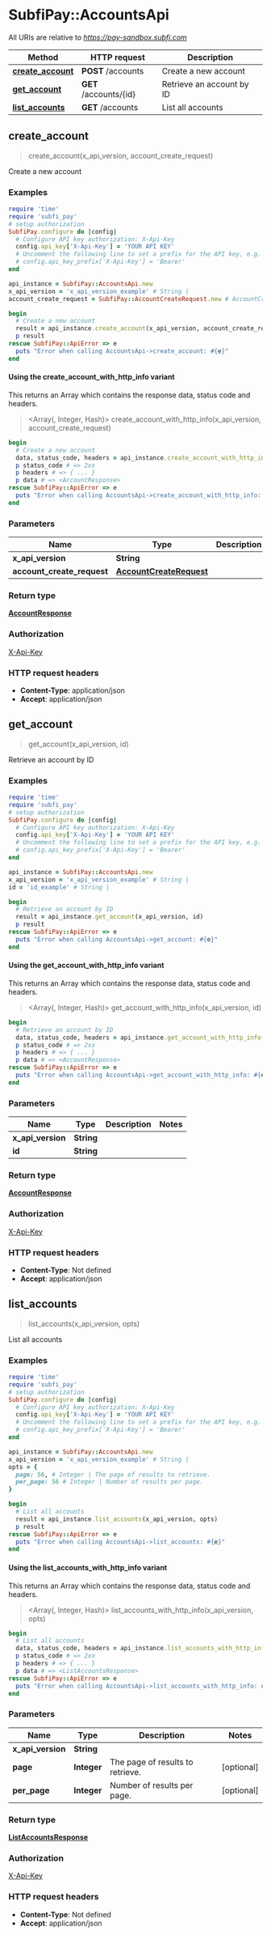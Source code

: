 # SubfiPay::AccountsApi

All URIs are relative to *https://pay-sandbox.subfi.com*

| Method | HTTP request | Description |
| ------ | ------------ | ----------- |
| [**create_account**](AccountsApi.md#create_account) | **POST** /accounts | Create a new account |
| [**get_account**](AccountsApi.md#get_account) | **GET** /accounts/{id} | Retrieve an account by ID |
| [**list_accounts**](AccountsApi.md#list_accounts) | **GET** /accounts | List all accounts |


## create_account

> <AccountResponse> create_account(x_api_version, account_create_request)

Create a new account

### Examples

```ruby
require 'time'
require 'subfi_pay'
# setup authorization
SubfiPay.configure do |config|
  # Configure API key authorization: X-Api-Key
  config.api_key['X-Api-Key'] = 'YOUR API KEY'
  # Uncomment the following line to set a prefix for the API key, e.g. 'Bearer' (defaults to nil)
  # config.api_key_prefix['X-Api-Key'] = 'Bearer'
end

api_instance = SubfiPay::AccountsApi.new
x_api_version = 'x_api_version_example' # String | 
account_create_request = SubfiPay::AccountCreateRequest.new # AccountCreateRequest | 

begin
  # Create a new account
  result = api_instance.create_account(x_api_version, account_create_request)
  p result
rescue SubfiPay::ApiError => e
  puts "Error when calling AccountsApi->create_account: #{e}"
end
```

#### Using the create_account_with_http_info variant

This returns an Array which contains the response data, status code and headers.

> <Array(<AccountResponse>, Integer, Hash)> create_account_with_http_info(x_api_version, account_create_request)

```ruby
begin
  # Create a new account
  data, status_code, headers = api_instance.create_account_with_http_info(x_api_version, account_create_request)
  p status_code # => 2xx
  p headers # => { ... }
  p data # => <AccountResponse>
rescue SubfiPay::ApiError => e
  puts "Error when calling AccountsApi->create_account_with_http_info: #{e}"
end
```

### Parameters

| Name | Type | Description | Notes |
| ---- | ---- | ----------- | ----- |
| **x_api_version** | **String** |  |  |
| **account_create_request** | [**AccountCreateRequest**](AccountCreateRequest.md) |  |  |

### Return type

[**AccountResponse**](AccountResponse.md)

### Authorization

[X-Api-Key](../README.md#X-Api-Key)

### HTTP request headers

- **Content-Type**: application/json
- **Accept**: application/json


## get_account

> <AccountResponse> get_account(x_api_version, id)

Retrieve an account by ID

### Examples

```ruby
require 'time'
require 'subfi_pay'
# setup authorization
SubfiPay.configure do |config|
  # Configure API key authorization: X-Api-Key
  config.api_key['X-Api-Key'] = 'YOUR API KEY'
  # Uncomment the following line to set a prefix for the API key, e.g. 'Bearer' (defaults to nil)
  # config.api_key_prefix['X-Api-Key'] = 'Bearer'
end

api_instance = SubfiPay::AccountsApi.new
x_api_version = 'x_api_version_example' # String | 
id = 'id_example' # String | 

begin
  # Retrieve an account by ID
  result = api_instance.get_account(x_api_version, id)
  p result
rescue SubfiPay::ApiError => e
  puts "Error when calling AccountsApi->get_account: #{e}"
end
```

#### Using the get_account_with_http_info variant

This returns an Array which contains the response data, status code and headers.

> <Array(<AccountResponse>, Integer, Hash)> get_account_with_http_info(x_api_version, id)

```ruby
begin
  # Retrieve an account by ID
  data, status_code, headers = api_instance.get_account_with_http_info(x_api_version, id)
  p status_code # => 2xx
  p headers # => { ... }
  p data # => <AccountResponse>
rescue SubfiPay::ApiError => e
  puts "Error when calling AccountsApi->get_account_with_http_info: #{e}"
end
```

### Parameters

| Name | Type | Description | Notes |
| ---- | ---- | ----------- | ----- |
| **x_api_version** | **String** |  |  |
| **id** | **String** |  |  |

### Return type

[**AccountResponse**](AccountResponse.md)

### Authorization

[X-Api-Key](../README.md#X-Api-Key)

### HTTP request headers

- **Content-Type**: Not defined
- **Accept**: application/json


## list_accounts

> <ListAccountsResponse> list_accounts(x_api_version, opts)

List all accounts

### Examples

```ruby
require 'time'
require 'subfi_pay'
# setup authorization
SubfiPay.configure do |config|
  # Configure API key authorization: X-Api-Key
  config.api_key['X-Api-Key'] = 'YOUR API KEY'
  # Uncomment the following line to set a prefix for the API key, e.g. 'Bearer' (defaults to nil)
  # config.api_key_prefix['X-Api-Key'] = 'Bearer'
end

api_instance = SubfiPay::AccountsApi.new
x_api_version = 'x_api_version_example' # String | 
opts = {
  page: 56, # Integer | The page of results to retrieve.
  per_page: 56 # Integer | Number of results per page.
}

begin
  # List all accounts
  result = api_instance.list_accounts(x_api_version, opts)
  p result
rescue SubfiPay::ApiError => e
  puts "Error when calling AccountsApi->list_accounts: #{e}"
end
```

#### Using the list_accounts_with_http_info variant

This returns an Array which contains the response data, status code and headers.

> <Array(<ListAccountsResponse>, Integer, Hash)> list_accounts_with_http_info(x_api_version, opts)

```ruby
begin
  # List all accounts
  data, status_code, headers = api_instance.list_accounts_with_http_info(x_api_version, opts)
  p status_code # => 2xx
  p headers # => { ... }
  p data # => <ListAccountsResponse>
rescue SubfiPay::ApiError => e
  puts "Error when calling AccountsApi->list_accounts_with_http_info: #{e}"
end
```

### Parameters

| Name | Type | Description | Notes |
| ---- | ---- | ----------- | ----- |
| **x_api_version** | **String** |  |  |
| **page** | **Integer** | The page of results to retrieve. | [optional] |
| **per_page** | **Integer** | Number of results per page. | [optional] |

### Return type

[**ListAccountsResponse**](ListAccountsResponse.md)

### Authorization

[X-Api-Key](../README.md#X-Api-Key)

### HTTP request headers

- **Content-Type**: Not defined
- **Accept**: application/json

